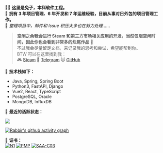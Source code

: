 🧑‍💻 **这里是兔子，本科软件工程。**  
🌟 **拥有 3 年项目管理、6 年开发和 7 年运维经验，目前从事对日外包的项目管理工作。**  
📧 *整理项目中，邮件和 Issue 积压太多也在努力处理......*

> **空闲之余我会进行 Steam 和第三方市场相关应用的开发，当然仅限空闲时间，因此你也会看到非常多的烂尾作品 🤦**  
> 不过我会尽量留足文档，来记录我的思考和尝试，希望能帮到你。  
> BTW 可以在这里找到我：  
> 🎮 [Steam](https://steamcommunity.com/id/19970731)
> 💬 [Telegram](https://t.me/rabbirbot00)
> 🐱 [GitHub](https://github.com/senjianlu)

🌟 **技术栈如下：**
- Java, Spring, Spring Boot
- Python3, FastAPI, Django
- Vue2, React, TypeScript
- PostgreSQL, Oracle
- MongoDB, InfluxDB

🌟 **最近的活跃状态：**
<div align="left"> <img src="https://github-readme-streak-stats.herokuapp.com/?user=senjianlu" /> </div>

[![Rabbir's github activity graph](https://github-readme-activity-graph.vercel.app/graph?username=senjianlu&theme=github)](https://github.com/senjianlu)

🌟 **证书：**  
[![N1](https://image.senjianlu.com/certificate/N1_badge.png)](https://image.senjianlu.com/certificate/N1.jpg)
[![PMP](https://image.senjianlu.com/blog/2024-09-28/094636.png)](https://www.credly.com/badges/42a0fb25-0848-414b-b968-0a48691817b7/public_url)
[![SAA-C03](https://image.senjianlu.com/blog/2024-12-21/194310.png)](https://www.credly.com/badges/16cf2e27-cde2-43c9-abe7-ee5283ce06f8/public_url)  
